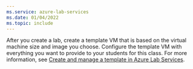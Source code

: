 ```yaml
---
ms.service: azure-lab-services
ms.date: 01/04/2022
ms.topic: include
---
```


After you create a lab, create a template VM that is based on the virtual machine size and image you choose. Configure the template VM with everything you want to provide to your students for this class. For more information, see [Create and manage a template in Azure Lab Services](../how-to-create-manage-template.md).
